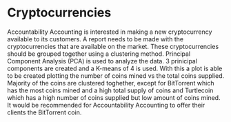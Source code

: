 # Cryptocurrencies

Accountability Accounting is interested in making a new cryptocurrency available to its customers. A report needs to be made with the cryptocurrencies that are available on the market.  These cryptocurrencies should be grouped together using a clustering method.  Principal Component Analysis (PCA) is used to analyze the data. 3 prinicipal components are created and a K-means of 4 is used. With this a plot is able to be created plotting the number of coins mined vs the total coins supplied.  Majority of the coins are clustered toghether, except for BitTorrent which has the most coins mined and a high total supply of coins and Turtlecoin which has a high number of coins supplied but low amount of coins mined. It would be recommended for Accountability Accounting to offer their clients the BitTorrent coin. 
